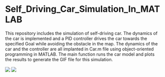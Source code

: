 # Self_Driving_Car_Simulation_In_MATLAB
This repository includes the simulation of self-driving car. The dynamics of the car is implemented and a PID controller drives the car towards the specified Goal while avoiding the obstacle in the map.
The dynamics of the car and the controller are all implanted in Car.m file using object-oriented programming in MATLAB. The main function runs the car model and plots the results to generate the GIF file for this simulation.

<img src = "car-heading-1.5708.gif" align="center" >
<img src = "car-heading0.gif" align="center" >
